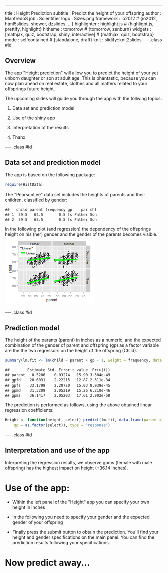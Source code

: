 ---
title       : Height Prediction
subtitle    : Predict the height of your offspring
author      : ManfredoS
job         : Scientifier
logo        : Sizes.png
framework   : io2012        # {io2012, html5slides, shower, dzslides, ...}
highlighter : highlight.js  # {highlight.js, prettify, highlight}
hitheme     : tomorrow      # {tomorrow, zenburn}
widgets     : [mathjax, quiz, bootstrap, shiny, interactive]            # {mathjax, quiz, bootstrap}
mode        : selfcontained # {standalone, draft}
knit        : slidify::knit2slides
--- .class #id

## Overview

The app "Height prediction" will allow you to predict the height of your yet unborn daughter or son at adult age. This is phantastic, because you can now plan ahead on real estate, clothes and all matters related to your offsprings future height.

The upcoming slides will guide you through the app with the follwing topics: 

1. Data set and prediction model

2. Use of the shiny app 

3. Interpretation of the results

4. Thanx

--- .class #id 

## Data set and prediction model

The app is based on the following package:

```r
require(HistData)
```

The "PearsonLee" data set includes the heights of parents and their children, classified by gender:

```
##   child parent frequency gp    par chl
## 1  59.5   62.5       0.5 fs Father Son
## 2  59.5   63.5       0.5 fs Father Son
```

In the following plot (and regression) the dependency of the offsprings height on his (her) gender and the gender of the parents becomes visible. 
![plot of chunk unnamed-chunk-3](figure/unnamed-chunk-3.png) 


--- .class #id 

## Prediction model

The height of the parants (parent) in inches as a numeric, and the expected combination of the gender of parent and offspring (gp) as a factor variable are the the two regressors on the height of the offspring (Child).    

```r
summary(lm.fit <- lm(child ~ parent + gp - 1, weight = frequency, data = PearsonLee))$coefficients
```

```
##        Estimate Std. Error t value  Pr(>|t|)
## parent   0.5206    0.03274   15.90 3.304e-49
## gpfd    28.6031    2.22215   12.87 2.311e-34
## gpfs    33.1799    2.20720   15.03 8.939e-45
## gpmd    31.3209    2.05219   15.26 6.210e-46
## gpms    36.1417    2.05203   17.61 2.902e-58
```


The prediction is performed as follows, using the above obtained linear regression coefficients:    

```r
Height <- function(height, select) predict(lm.fit, data.frame(parent = height, 
    gp = as.factor(select)), type = "response")
```



--- .class #id 

## Interpretation and use of the app

Interpreting the regression results, we observe gpms (female with male offspring) has the highest impact on height (+36.14 inches).

# Use of the app:
* Within the left panel of the "Height" app you can specify your own height in inches

* In the following you need to specify your gender and the expected gender of your offspring

* Finally press the submit button to obtain the prediction. You´ll find your height and gender specifications on the main panel.
You can  find the prediction results following your specifications.

# Now predict away...

